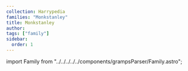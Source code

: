 ```yaml
---
collection: Harrypedia
families: "Monkstanley"
title: Monkstanley
author: 
tags: ["family"]
sidebar:
  order: 1
---
```

import Family from "../../../../../components/grampsParser/Family.astro";

<Family surn={frontmatter.surn} />

